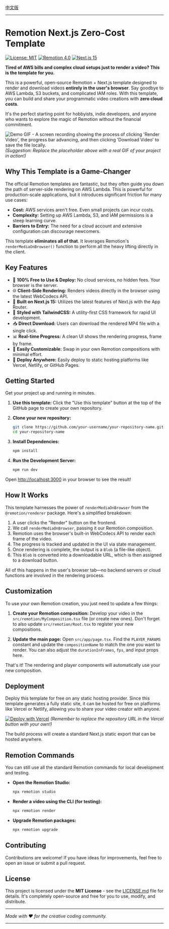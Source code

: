 [中文版](README.zh.md)

---

# Remotion Next.js Zero-Cost Template

[![License: MIT](https://img.shields.io/badge/License-MIT-yellow.svg)](https://opensource.org/licenses/MIT)
[![Remotion 4.0](https://img.shields.io/badge/Remotion-4.0-blue)](https://www.remotion.dev/)
[![Next.js 15](https://img.shields.io/badge/Next.js-15-black)](https://nextjs.org/)

**Tired of AWS bills and complex cloud setups just to render a video? This is the template for you.**

This is a powerful, open-source Remotion + Next.js template designed to render and download videos **entirely in the user's browser**. Say goodbye to AWS Lambda, S3 buckets, and complicated IAM roles. With this template, you can build and share your programmatic video creations with **zero cloud costs**.

It's the perfect starting point for hobbyists, indie developers, and anyone who wants to explore the magic of Remotion without the financial commitment.

![Demo GIF - A screen recording showing the process of clicking 'Render Video', the progress bar advancing, and then clicking 'Download Video' to save the file locally.](https://placehold.co/800x400/2d3748/ffffff/gif?text=Your+Epic+Demo+GIF+Here)
*(Suggestion: Replace the placeholder above with a real GIF of your project in action!)*

## Why This Template is a Game-Changer

The official Remotion templates are fantastic, but they often guide you down the path of server-side rendering on AWS Lambda. This is powerful for production-scale applications, but it introduces significant friction for many use cases:

-   **Cost:** AWS services aren't free. Even small projects can incur costs.
-   **Complexity:** Setting up AWS Lambda, S3, and IAM permissions is a steep learning curve.
-   **Barriers to Entry:** The need for a cloud account and extensive configuration can discourage newcomers.

This template **eliminates all of that**. It leverages Remotion's `renderMediaOnBrowser()` function to perform all the heavy lifting directly in the client.

## Key Features

-   🚀 **100% Free to Use & Deploy:** No cloud services, no hidden fees. Your browser is the server.
-   🌐 **Client-Side Rendering:** Renders videos directly in the browser using the latest WebCodecs API.
-   💨 **Built on Next.js 15:** Utilizes the latest features of Next.js with the App Router.
-   🎨 **Styled with TailwindCSS:** A utility-first CSS framework for rapid UI development.
-   📥 **Direct Download:** Users can download the rendered MP4 file with a single click.
-   📊 **Real-time Progress:** A clean UI shows the rendering progress, frame by frame.
-   🔧 **Easily Customizable:** Swap in your own Remotion compositions with minimal effort.
-   🚀 **Deploy Anywhere:** Easily deploy to static hosting platforms like Vercel, Netlify, or GitHub Pages.

## Getting Started

Get your project up and running in minutes.

1.  **Use this template:**
    Click the "Use this template" button at the top of the GitHub page to create your own repository.

2.  **Clone your new repository:**
    ```bash
    git clone https://github.com/your-username/your-repository-name.git
    cd your-repository-name
    ```

3.  **Install Dependencies:**
    ```bash
    npm install
    ```

4.  **Run the Development Server:**
    ```bash
    npm run dev
    ```

Open [http://localhost:3000](http://localhost:3000) in your browser to see the result!

## How It Works

This template harnesses the power of `renderMediaOnBrowser` from the `@remotion/renderer` package. Here's a simplified breakdown:

1.  A user clicks the "Render" button on the frontend.
2.  We call `renderMediaOnBrowser`, passing it our Remotion composition.
3.  Remotion uses the browser's built-in WebCodecs API to render each frame of the video.
4.  The progress is tracked and updated in the UI via state management.
5.  Once rendering is complete, the output is a `Blob` (a file-like object).
6.  This `Blob` is converted into a downloadable URL, which is then assigned to a download button.

All of this happens in the user's browser tab—no backend servers or cloud functions are involved in the rendering process.

## Customization

To use your own Remotion creation, you just need to update a few things:

1.  **Create your Remotion composition:**
    Develop your video in the `src/remotion/MyComposition.tsx` file (or create new ones). Don't forget to also update `src/remotion/Root.tsx` to register your new compositions.

2.  **Update the main page:**
    Open `src/app/page.tsx`. Find the `PLAYER_PARAMS` constant and update the `compositionName` to match the one you want to render. You can also adjust the `durationInFrames`, `fps`, and input props here.

That's it! The rendering and player components will automatically use your new composition.

## Deployment

Deploy this template for free on any static hosting provider. Since this template generates a fully static site, it can be hosted for free on platforms like Vercel or Netlify, allowing you to share your video creator with anyone.

[![Deploy with Vercel](https://vercel.com/button)](https://vercel.com/new/clone?repository-url=https%3A%2F%2Fgithub.com%2Fyour-username%2Fyour-repo-name)
*(Remember to replace the repository URL in the Vercel button with your own!)*

The build process will create a standard Next.js static export that can be hosted anywhere.

## Remotion Commands

You can still use all the standard Remotion commands for local development and testing.

-   **Open the Remotion Studio:**
    ```bash
    npx remotion studio
    ```
-   **Render a video using the CLI (for testing):**
    ```bash
    npx remotion render
    ```
-   **Upgrade Remotion packages:**
    ```bash
    npx remotion upgrade
    ```

## Contributing

Contributions are welcome! If you have ideas for improvements, feel free to open an issue or submit a pull request.

## License

This project is licensed under the **MIT License** - see the [LICENSE.md](LICENSE.md) file for details. It's completely open-source and free for you to use, modify, and distribute.

---

_Made with ❤️ for the creative coding community._

---
